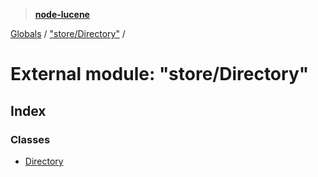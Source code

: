 > **[node-lucene](../README.md)**

[Globals](../README.md) / ["store/Directory"](_store_directory_.md) /

# External module: "store/Directory"

## Index

### Classes

* [Directory](../classes/_store_directory_.directory.md)